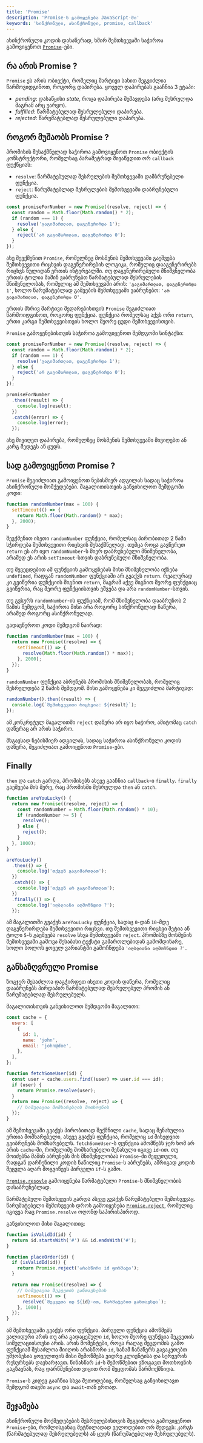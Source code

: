 ```yaml
---
title: 'Promise'
description: 'Promise-ს გამოყენება JavaScript-ში'
keywords: 'სინქრონული, ასინქრონული, promise, callback'
---
```


ასინქრონული კოდის დასაწერად, ხშირ შემთხვევაში საჭიროა გამოვიყენოთ [`Promise`](https://developer.mozilla.org/en-US/docs/Web/JavaScript/Reference/Global_Objects/Promise)-ები.

## რა არის Promise ?

`Promise` ეს არის ობიექტი, რომელიც მარტივი სახით შეგვიძლია წარმოვიდგინოთ, როგორც დაპირება. ყოველ დაპირებას გააჩნია 3 ეტაპი:

- _pending_: დასაწყისი _state_, როცა დაპირება მუშავდება (არც შესრულდა მაგრამ არც უარყო).
- _fulfilled_: წარმატებულად შესრულებული დაპირება.
- _rejected_: წარუმატებლად შესრულებული დაპირება.

## როგორ მუშაობს Promise ?

პრომისის შესაქმნელად საჭიროა გამოვიყენოთ `Promise` ობიექტის კონსტრუქტორი, რომელსაც პარამეტრად მივაწვდით ორ `callback` ფუქნციას:

- `resolve`: წარმატებულად შესრულების შემთხვევაში დამბრუნებელი ფუნქცია.
- `reject`: წარუმატებლად შესრულების შემთხვევაში დაბრუნებული ფუნქცია.

```js
const promiseForNumber = new Promise((resolve, reject) => {
  const random = Math.floor(Math.random() * 2);
  if (random === 1) {
    resolve('გაგიმართლათ, დაგენერირდა 1');
  } else {
    reject('არ გაგიმართლათ, დაგენერირდა 0');
  }
});
```

ასე შევქმენით `Promise`, რომელზეც მოსმენის შემთხვევაში გაეშვება შემთხვევითი რიცხვის დაგენერირების ლოგიკა, რომელიც დააგენერირებს რიცხვს ნულიდან ერთის ინტერვალში. თუ დაგენერირებული მნიშვნელობა ერთის ტოლია მაშინ ვაბრუნებთ წარმატებულად შესრულების მნიშვნელობას, რომელიც ამ შემთხვევაში არის: `'გაგიმართლათ, დაგენერირდა 1'`, ხოლო წარუმატებლად გაშვების შემთხვევაში ვაბრუნებთ: `'არ გაგიმართლათ, დაგენერირდა 0'`.

ერთის მხრივ მარტივი შედარებისთვის `Promise` შეგიძლიათ წარმოიდგინოთ, როგორც ფუნქცია. ფუნქცია რომელსაც აქვს ორი `return`, ერთი კარგი შემთხვევისთვის ხოლო მეორე ცუდი შემთხვევისთვის.

`Promise` გამოყენებისთვის საჭიროა გამოვიყენოთ შემდგომი სინტაქსი:

```js
const promiseForNumber = new Promise((resolve, reject) => {
  const random = Math.floor(Math.random() * 2);
  if (random === 1) {
    resolve('გაგიმართლათ, დაგენერირდა 1');
  } else {
    reject('არ გაგიმართლათ, დაგენერირდა 0');
  }
});

promiseForNumber
  .then((result) => {
    console.log(result);
  })
  .catch((error) => {
    console.log(error);
  });
```

ასე მივიღეთ დაპირება, რომელზეც მოსმენის შემთხვევაში მივიღებთ ან კარგ შედეგს ან ცუდს.

## სად გამოვიყენოთ Promise ?

`Promise` შეგიძლიათ გამოიყენოთ ნებისმიერ ადგილას სადაც საჭიროა ასინქრონული მომქედებები. მაგალითისთვის განვიხილოთ შემდგომი კოდი:

```js
function randomNumber(max = 100) {
  setTimeout(() => {
    return Math.floor(Math.random() * max);
  }, 2000);
}
```

შევქმენით ისეთი `randomNumber` ფუნქცია, რომელსაც პირობითად 2 წამი სჭირდება შემთხვევითი რიცხვის შესაქმნელად. თუმცა როცა გავწერეთ `return` ეს არ იყო `randomNumber`-ს მიერ დაბრუნებული მნიშვნელობა, არამედ ეს არის `setTimeout`-სთვის დაბრუნებული მნიშვნელობა.

თუ შევეცდებით ამ ფუნქციის გამოყენებას მისი მნიშვნელობა იქნება `undefined`, რადგან `randomNumber` ფუნქციაში არ გვაქვს `return`. რეალურად კი გვიწერია ფუნქციის შიგნით `return`, მაგრამ აქვე შიგნით მეორე ფუნქციაც გვიწერია, რაც მეორე ფუნქციისთვის ეშვება და არა `randomNumber`-სთვის.

თუ გვსურს `randomNumber`-ის ფუქნციამ, რომ მნიშვნელობა დააბრუნოს 2 წამის შემდგომ, საჭიროა მისი არა როგორც სინქრონულად ჩაწერა, არამედ როგორც ასინქრონულად.

გადავწეროთ კოდი შემდგომ ნაირად:

```js
function randomNumber(max = 100) {
  return new Promise((resolve) => {
    setTimeout(() => {
      resolve(Math.floor(Math.random() * max));
    }, 2000);
  });
}
```

`randomNumber` ფუნქცია აბრუნებს პრომისის მნიშვნელობას, რომელიც შესრულდება 2 წამის შემდგომ. მისი გამოყენება კი შეგვიძლია მარტივად:

```js
randomNumber().then((result) => {
  console.log(`შემთხვევითი რიცხვია: ${result}`);
});
```

ამ კონკრეტულ მაგალითში `reject` დაწერა არ იყო საჭირო, ამიტომაც `catch` დაწერაც არ არის საჭირო.

მსგავსად ნებისმიერ ადგილას, სადაც საჭიროა ასინქრონული კოდის დაწერა, შეგიძლიათ გამოიყენოთ `Promise`-ები.

## Finally

`then` და `catch` გარდა, პრომისებს ასევე გააჩნია `callback`-ი `finally`. `finally` გაეშვება მის მერე, რაც პრომისში შესრულდა
`then` ან `catch`.

```js
function areYouLucky() {
  return new Promise((resolve, reject) => {
    const randomNumber = Math.floor(Math.random() * 10);
    if (randomNumber >= 5) {
      resolve();
    } else {
      reject();
    }
  }, 1000);
}

areYouLucky()
  .then(() => {
    console.log('თქვენ გაგიმართლათ');
  })
  .catch(() => {
    console.log('თქვენ არ გაგიმართლათ');
  })
  .finally(() => {
    console.log('იღბლიანი აღმოჩნდით ?');
  });
```

ამ მაგალითში გვაქვს `areYouLucky` ფუნქცია, სადაც `0`-დან `10`-მდე დაგენერირდება შემთხვევითი რიცხვი. თუ შემთხვევითი
რიცხვი მეტია ან ტოლი `5`-ს გაეშვება `resolve` სხვა შემთხვევაში `reject`. პრომისზე მოსმენის შემთხვევაში გამოვა შესაბასი ტექსტი გამართლებიდან გამომდინარე, ხოლო ბოლოს ყოველ ვარიანტში გამოჩნდება `'იღბლიანი აღმოჩნდით ?'`.

## განსაზღვრული Promise

ზოგჯერ შესაძლოა დაგჭირდეთ ისეთი კოდის დაწერა, რომელიც დააბრუნებს პირდაპირ წარმატებულად შესრულებულ პრომის ან წარუმატებლად შესრულებულს.

მაგალითისთვის განვიხილოთ შემდგომი მაგალითი:

```js
const cache = {
  users: [
    {
      id: 1,
      name: 'john',
      email: 'john@doe',
    },
  ],
};

function fetchSomeUser(id) {
  const user = cache.users.find((user) => user.id === id);
  if (user) {
    return Promise.resolve(user);
  }
  return new Promise((resolve, reject) => {
    // სიმულაცია მომხარებლის მოთხოვნის
  });
}
```

ამ შემთხვევაში გვაქვს პირობითად შექმნილი `cache`, სადაც შენახულია ერთია მომხარებელი, ასევე გვაქვს ფუნქცია, რომელიც `id` მიხედვით გვიბრუნებს მომხარებელს. `fetchSomeUser`-ს ფუნქცია ამომწებს ჯერ ხომ არ არის `cache`-ში, რომელიმე მომხარებელი შენახული იგივე `id`-ით. თუ მოიძებნა მაშინ აბრუნებს მის მნიშვნელობას `Promise`-ში შეფუთული, რადგან დარჩენილი კოდის ნაწილიც `Promise`-ს აბრუნებს, ამრიგად კოდის შეცვლა აღარ მოგვიწევს პირველი `if`-ს გამო.

[`Promise.resovle`](https://developer.mozilla.org/en-US/docs/Web/JavaScript/Reference/Global_Objects/Promise/resolve) გამოიყენება წარმატებული `Promise`-ს მნიშვნელობის დასაბრუნებლად.

წარმატებული შემთხვევის გარდა ასევე გვაქვს წარუმატებელი შემთხვევაც. წარუმატებელი შემთხვევის დროს გამოიყენება [`Promise.reject`](https://developer.mozilla.org/en-US/docs/Web/JavaScript/Reference/Global_Objects/Promise/reject), რომელიც იგივეა რაც `Promise.resolve` ოღონდ საპირისპიროდ.

განვიხილოთ მისი მაგალითიც:

```js
function isValidId(id) {
  return id.startsWith('#') && id.endsWith('#');
}

function placeOrder(id) {
  if (isValidId(id)) {
    return Promise.reject('არასწორი id ფორმატი');
  }

  return new Promise((resolve) => {
    // სიმულაცია შეკვეთის განთავსების
    setTimeout(() => {
      resolve(`შეკვეთა იდ ${id}-ით, წარმატებით განთავსდა`);
    }, 1000);
  });
}
```

ამ შემთხვევაში გვაქვს ორი ფუნქცია. პირველი ფუნქცია ამოწმებს ვალიდური არის თუ არა გადაცემული `id`, ხოლო მეორე ფუნქცია შეკვეთის სიმულაციისთვსი არის. არის მომენტები, როცა რაღაც შეცდომის გამო ფუნქციამ შესაძლოა მიიღოს არასწორი `id`, სანამ ჩანაწერს გავაკეთებთ უმჯობესია ყოველთვის მისი შემოწმება ვიდრე კლიენტისა და სერვერის რესურსებს დავხარჯავთ. წინასწარ `id`-ს შემოწმებით ვზოგავთ მოთხოვნის გაგზავნას, რაც დარწმუნებით ვიცით რომ შეცდომას წარმოქმნიდა.

`Promise`-ს კიდევ გააჩნია სხვა მეთოდებიც, რომელსაც განვიხილავთ შემდგომ თავში `async` და `await`-თან ერთად.

## შეჯამება

ასინქრონული მოქმედებების შესრულებისთვის შეგვიძლია გამოვიყენოთ `Promise`-ები, რომლისგანაც მეტწილადად ველოდებით ორ შედეგს: კარგს (წარმატებულად შესრულებულს) ან ცუდს (წარუმატებლად შესრულებულს).
